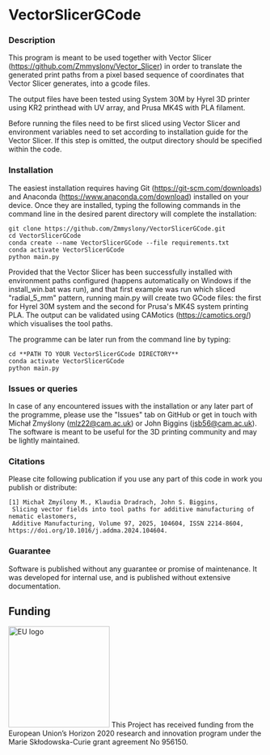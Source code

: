 # VectorSlicerGCode

### Description

This program is meant to be used together with Vector Slicer
(https://github.com/Zmmyslony/Vector_Slicer) in order to translate the generated
print paths from a pixel based sequence of coordinates that Vector Slicer generates,
into a gcode files.

The output files have been tested using System 30M by Hyrel 3D printer using KR2 printhead with UV array, and Prusa MK4S
with PLA filament.

Before running the files need to be first sliced using Vector Slicer and environment variables need to set
according to installation guide for the Vector Slicer. If this step is omitted, the output directory should be 
specified within the code. 

### Installation
The easiest installation requires having Git (https://git-scm.com/downloads) and Anaconda (https://www.anaconda.com/download) installed on your device. 
Once they are installed, typing the following commands in the command line in the desired parent directory will complete the installation:
```
git clone https://github.com/Zmmyslony/VectorSlicerGCode.git
cd VectorSlicerGCode
conda create --name VectorSlicerGCode --file requirements.txt
conda activate VectorSlicerGCode
python main.py
```
Provided that the Vector Slicer has been successfully installed with environment paths configured (happens automatically on Windows if the 
install_win.bat was run), and that first example was run which sliced "radial_5_mm" pattern, running main.py will create 
two GCode files: the first for Hyrel 30M system and the second for Prusa's MK4S system printing PLA. The output can be validated 
using CAMotics (https://camotics.org/) which visualises the tool paths.

The programme can be later run from the command line by typing:
```
cd **PATH TO YOUR VectorSlicerGCode DIRECTORY**
conda activate VectorSlicerGCode
python main.py
```

### Issues or queries
In case of any encountered issues with the installation or any later part of the programme, please use the "Issues" tab on GitHub or 
get in touch with Michał Zmyślony (mlz22@cam.ac.uk) or John Biggins (jsb56@cam.ac.uk). The software is meant to be useful for the 3D printing
community and may be lightly maintained.

### Citations
Please cite following publication if you use any part of this code in work you publish or distribute:

    [1] Michał Zmyślony M., Klaudia Dradrach, John S. Biggins,
     Slicing vector fields into tool paths for additive manufacturing of nematic elastomers,
     Additive Manufacturing, Volume 97, 2025, 104604, ISSN 2214-8604, https://doi.org/10.1016/j.addma.2024.104604.


### Guarantee
Software is published without any guarantee or promise of maintenance. It was
developed for internal use, and is published without extensive documentation.

## Funding
<img alt="EU logo" src="https://ec.europa.eu/regional_policy/images/information-sources/logo-download-center/eu_flag.jpg" width="200">
This Project has received funding from the European Union’s Horizon 2020 research and innovation program under the Marie Skłodowska-Curie grant agreement No 956150.




